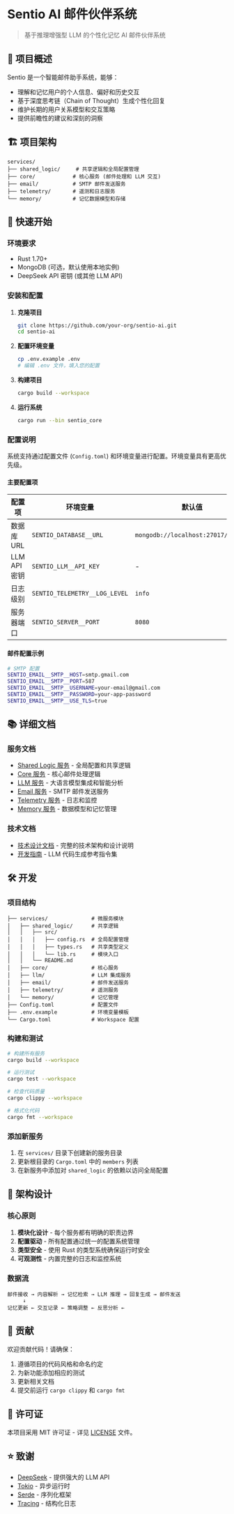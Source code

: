 # Sentio AI 邮件伙伴系统

> 基于推理增强型 LLM 的个性化记忆 AI 邮件伙伴系统

## 🎯 项目概述

Sentio 是一个智能邮件助手系统，能够：

- 理解和记忆用户的个人信息、偏好和历史交互
- 基于深度思考链（Chain of Thought）生成个性化回复
- 维护长期的用户关系模型和交互策略
- 提供前瞻性的建议和深刻的洞察

## 🏗️ 项目架构

```
services/
├── shared_logic/     # 共享逻辑和全局配置管理
├── core/            # 核心服务 (邮件处理和 LLM 交互)
├── email/           # SMTP 邮件发送服务
├── telemetry/       # 遥测和日志服务
└── memory/          # 记忆数据模型和存储
```

## 🚀 快速开始

### 环境要求

- Rust 1.70+
- MongoDB (可选，默认使用本地实例)
- DeepSeek API 密钥 (或其他 LLM API)

### 安装和配置

1. **克隆项目**

   ```bash
   git clone https://github.com/your-org/sentio-ai.git
   cd sentio-ai
   ```

2. **配置环境变量**

   ```bash
   cp .env.example .env
   # 编辑 .env 文件，填入您的配置
   ```

3. **构建项目**

   ```bash
   cargo build --workspace
   ```

4. **运行系统**

   ```bash
   cargo run --bin sentio_core
   ```

### 配置说明

系统支持通过配置文件 (`Config.toml`) 和环境变量进行配置。环境变量具有更高优先级。

#### 主要配置项

| 配置项 | 环境变量 | 默认值 | 说明 |
|--------|----------|--------|------|
| 数据库 URL | `SENTIO_DATABASE__URL` | `mongodb://localhost:27017/sentio` | MongoDB 连接字符串 |
| LLM API 密钥 | `SENTIO_LLM__API_KEY` | - | DeepSeek 或其他 LLM 服务的 API 密钥 |
| 日志级别 | `SENTIO_TELEMETRY__LOG_LEVEL` | `info` | 日志级别 (trace/debug/info/warn/error) |
| 服务器端口 | `SENTIO_SERVER__PORT` | `8080` | HTTP 服务器监听端口 |

#### 邮件配置示例

```bash
# SMTP 配置
SENTIO_EMAIL__SMTP__HOST=smtp.gmail.com
SENTIO_EMAIL__SMTP__PORT=587
SENTIO_EMAIL__SMTP__USERNAME=your-email@gmail.com
SENTIO_EMAIL__SMTP__PASSWORD=your-app-password
SENTIO_EMAIL__SMTP__USE_TLS=true
```

## 📚 详细文档

### 服务文档

- [Shared Logic 服务](services/shared_logic/README.md) - 全局配置和共享逻辑
- [Core 服务](services/core/README.md) - 核心邮件处理逻辑
- [LLM 服务](services/llm/README.md) - 大语言模型集成和智能分析
- [Email 服务](services/email/README.md) - SMTP 邮件发送服务
- [Telemetry 服务](services/telemetry/README.md) - 日志和监控
- [Memory 服务](services/memory/README.md) - 数据模型和记忆管理

### 技术文档

- [技术设计文档](TECHNICAL_DESIGN.md) - 完整的技术架构和设计说明
- [开发指南](GUIDE.md) - LLM 代码生成参考指令集

## 🛠️ 开发

### 项目结构

```text
├── services/              # 微服务模块
│   ├── shared_logic/      # 共享逻辑
│   │   ├── src/
│   │   │   ├── config.rs  # 全局配置管理
│   │   │   ├── types.rs   # 共享类型定义
│   │   │   └── lib.rs     # 模块入口
│   │   └── README.md
│   ├── core/              # 核心服务
│   ├── llm/               # LLM 集成服务
│   ├── email/             # 邮件发送服务
│   ├── telemetry/         # 遥测服务
│   └── memory/            # 记忆管理
├── Config.toml            # 配置文件
├── .env.example           # 环境变量模板
└── Cargo.toml             # Workspace 配置
```

### 构建和测试

```bash
# 构建所有服务
cargo build --workspace

# 运行测试
cargo test --workspace

# 检查代码质量
cargo clippy --workspace

# 格式化代码
cargo fmt --workspace
```

### 添加新服务

1. 在 `services/` 目录下创建新的服务目录
2. 更新根目录的 `Cargo.toml` 中的 `members` 列表
3. 在新服务中添加对 `shared_logic` 的依赖以访问全局配置

## 🔧 架构设计

### 核心原则

1. **模块化设计** - 每个服务都有明确的职责边界
2. **配置驱动** - 所有配置通过统一的配置系统管理
3. **类型安全** - 使用 Rust 的类型系统确保运行时安全
4. **可观测性** - 内置完整的日志和监控系统

### 数据流

```text
邮件接收 → 内容解析 → 记忆检索 → LLM 推理 → 回复生成 → 邮件发送
     ↓
记忆更新 ← 交互记录 ← 策略调整 ← 反思分析 ←
```

## 🤝 贡献

欢迎贡献代码！请确保：

1. 遵循项目的代码风格和命名约定
2. 为新功能添加相应的测试
3. 更新相关文档
4. 提交前运行 `cargo clippy` 和 `cargo fmt`

## 📄 许可证

本项目采用 MIT 许可证 - 详见 [LICENSE](LICENSE) 文件。

## ⭐ 致谢

- [DeepSeek](https://www.deepseek.com/) - 提供强大的 LLM API
- [Tokio](https://tokio.rs/) - 异步运行时
- [Serde](https://serde.rs/) - 序列化框架
- [Tracing](https://tracing.rs/) - 结构化日志
